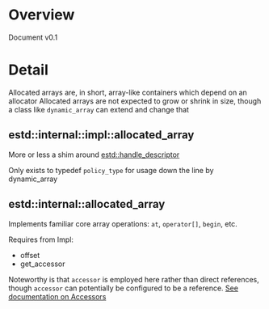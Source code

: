 # Overview

Document v0.1

# Detail

Allocated arrays are, in short, array-like containers which depend on an allocator
Allocated arrays are not expected to grow or shrink in size, though a class
like `dynamic_array` can extend and change that

## estd::internal::impl::allocated_array<Allocator>

More or less a shim around [estd::handle_descriptor](handle.md#estdhandle_descriptor)

Only exists to typedef `policy_type` for usage down the line by dynamic_array

## estd::internal::allocated_array<Impl>

Implements familiar core array operations: `at`, `operator[]`, `begin`, etc.

Requires from Impl:

- offset
- get_accessor

Noteworthy is that `accessor` is employed here rather than direct references, though
`accessor` can potentially be configured to be a reference.  [See documentation on Accessors](concepts.md#accessors)

